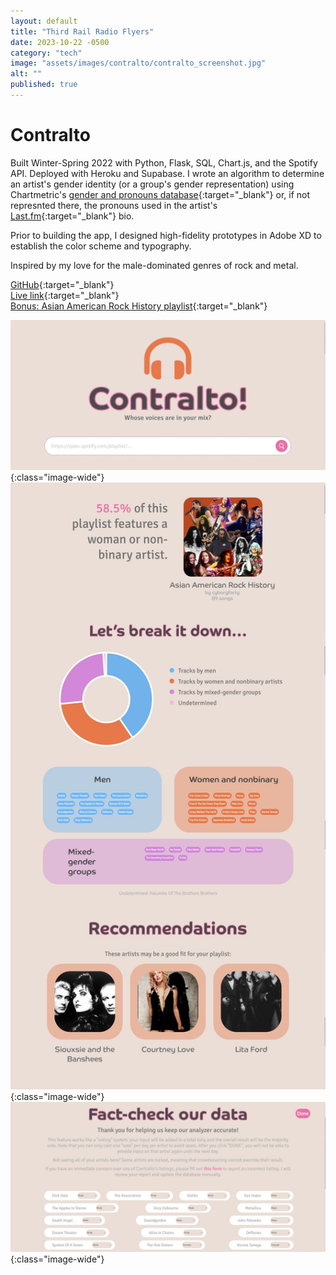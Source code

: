 ```yaml
---
layout: default
title: "Third Rail Radio Flyers"
date: 2023-10-22 -0500
category: "tech"
image: "assets/images/contralto/contralto_screenshot.jpg"
alt: ""
published: true
---
```


# Contralto

Built Winter-Spring 2022 with Python, Flask, SQL, Chart.js, and the Spotify API. Deployed with Heroku and Supabase. I wrote an algorithm to determine an artist's gender identity (or a group's gender representation) using Chartmetric's [gender and pronouns database](https://makemusicequal.chartmetric.com/pronoun-gender-database){:target="_blank"} or, if not represnted there, the pronouns used in the artist's [Last.fm](https://www.last.fm/home){:target="_blank"} bio.  

Prior to building the app, I designed high-fidelity prototypes in Adobe XD to establish the color scheme and typography.  

Inspired by my love for the male-dominated genres of rock and metal. 

[GitHub](https://github.com/caroldinh/contralto){:target="_blank"}  
[Live link](https://contralto.herokuapp.com/){:target="_blank"}  
[Bonus: Asian American Rock History playlist](https://open.spotify.com/playlist/3H1COm6BlUZ1FtFwxJcKeo){:target="_blank"}

![](assets/images/contralto/home.jpg){:class="image-wide"}   
![](assets/images/contralto/contralto_screenshot.jpg){:class="image-wide"}   
![](assets/images/contralto/fact_check.jpg){:class="image-wide"}  